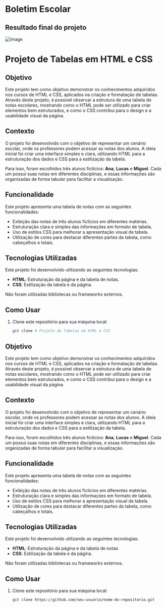 # Boletim Escolar 

## Resultado final do projeto

![image](https://github.com/user-attachments/assets/215c39dc-56f6-4417-8a58-69dd6a969992)

# Projeto de Tabelas em HTML e CSS

## Objetivo

Este projeto tem como objetivo demonstrar os conhecimentos adquiridos nos cursos de HTML e CSS, aplicados na criação e formatação de tabelas. Através deste projeto, é possível observar a estrutura de uma tabela de notas escolares, mostrando como o HTML pode ser utilizado para criar elementos bem estruturados, e como o CSS contribui para o design e a usabilidade visual da página.

## Contexto

O projeto foi desenvolvido com o objetivo de representar um cenário escolar, onde os professores podem acessar as notas dos alunos. A ideia inicial foi criar uma interface simples e clara, utilizando HTML para a estruturação dos dados e CSS para a estilização da tabela.

Para isso, foram escolhidos três alunos fictícios: **Ana**, **Lucas** e **Miguel**. Cada um possui suas notas em diferentes disciplinas, e essas informações são organizadas de forma tabular para facilitar a visualização.

## Funcionalidade

Este projeto apresenta uma tabela de notas com as seguintes funcionalidades:

- Exibição das notas de três alunos fictícios em diferentes matérias.
- Estruturação clara e simples das informações em formato de tabela.
- Uso de estilos CSS para melhorar a apresentação visual da tabela.
- Utilização de cores para destacar diferentes partes da tabela, como cabeçalhos e totais.

## Tecnologias Utilizadas

Este projeto foi desenvolvido utilizando as seguintes tecnologias:

- **HTML**: Estruturação da página e da tabela de notas.
- **CSS**: Estilização da tabela e da página.
  
Não foram utilizadas bibliotecas ou frameworks externos.

## Como Usar

1. Clone este repositório para sua máquina local:

   ```bash
   git clone # Projeto de Tabelas em HTML e CSS

## Objetivo

Este projeto tem como objetivo demonstrar os conhecimentos adquiridos nos cursos de HTML e CSS, aplicados na criação e formatação de tabelas. Através deste projeto, é possível observar a estrutura de uma tabela de notas escolares, mostrando como o HTML pode ser utilizado para criar elementos bem estruturados, e como o CSS contribui para o design e a usabilidade visual da página.

## Contexto

O projeto foi desenvolvido com o objetivo de representar um cenário escolar, onde os professores podem acessar as notas dos alunos. A ideia inicial foi criar uma interface simples e clara, utilizando HTML para a estruturação dos dados e CSS para a estilização da tabela.

Para isso, foram escolhidos três alunos fictícios: **Ana**, **Lucas** e **Miguel**. Cada um possui suas notas em diferentes disciplinas, e essas informações são organizadas de forma tabular para facilitar a visualização.

## Funcionalidade

Este projeto apresenta uma tabela de notas com as seguintes funcionalidades:

- Exibição das notas de três alunos fictícios em diferentes matérias.
- Estruturação clara e simples das informações em formato de tabela.
- Uso de estilos CSS para melhorar a apresentação visual da tabela.
- Utilização de cores para destacar diferentes partes da tabela, como cabeçalhos e totais.

## Tecnologias Utilizadas

Este projeto foi desenvolvido utilizando as seguintes tecnologias:

- **HTML**: Estruturação da página e da tabela de notas.
- **CSS**: Estilização da tabela e da página.
  
Não foram utilizadas bibliotecas ou frameworks externos.

## Como Usar

1. Clone este repositório para sua máquina local:

   ```bash
   git clone https://github.com/seu-usuario/nome-do-repositorio.git

